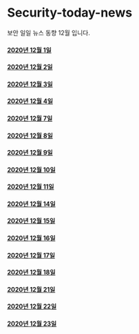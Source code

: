# Security-today-news
보안 일일 뉴스 동향 12월 입니다.  


#### [2020년 12월 1일](https://github.com/black9/Security-today-news/blob/main/2020.12/201201-SecNews.md)  
  
#### [2020년 12월 2일](https://github.com/black9/Security-today-news/blob/main/2020.12/201202-SecNews.md)  
  
#### [2020년 12월 3일](https://github.com/black9/Security-today-news/blob/main/2020.12/201203-SecNews.md)  
  
#### [2020년 12월 4일](https://github.com/black9/Security-today-news/blob/main/2020.12/201204-SecNews.md)  
  
#### [2020년 12월 7일](https://github.com/black9/Security-today-news/blob/main/2020.12/201207-SecNews.md)  
  
#### [2020년 12월 8일](https://github.com/black9/Security-today-news/blob/main/2020.12/201206-SecNews.md)  
  
#### [2020년 12월 9일](https://github.com/black9/Security-today-news/blob/main/2020.12/201209-SecNews.md)  
  
#### [2020년 12월 10일](https://github.com/black9/Security-today-news/blob/main/2020.12/201210-SecNews.md)  
  
#### [2020년 12월 11일](https://github.com/black9/Security-today-news/blob/main/2020.12/201211-SecNews.md)  
  
#### [2020년 12월 14일](https://github.com/black9/Security-today-news/blob/main/2020.12/201214-SecNews.md)

#### [2020년 12월 15일](https://github.com/black9/Security-today-news/blob/main/2020.12/201215-SecNews.md)

#### [2020년 12월 16일](https://github.com/black9/Security-today-news/blob/main/2020.12/201216-SecNews.md)

#### [2020년 12월 17일](https://github.com/black9/Security-today-news/blob/main/2020.12/201217-SecNews.md)

#### [2020년 12월 18일](https://github.com/black9/Security-today-news/blob/main/2020.12/201218-SecNews.md)

#### [2020년 12월 21일](https://github.com/black9/Security-today-news/blob/main/2020.12/201221-SecNews.md) 
 
#### [2020년 12월 22일](https://github.com/black9/Security-today-news/blob/main/2020.12/201222-SecNews.md)  
  

#### [2020년 12월 23일](https://github.com/black9/Security-today-news/blob/main/2020.12/201223-SecNews.md)  